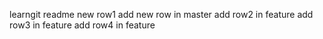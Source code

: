 learngit readme
new row1
add new row in master
add row2 in feature
add row3 in feature
add row4 in feature
